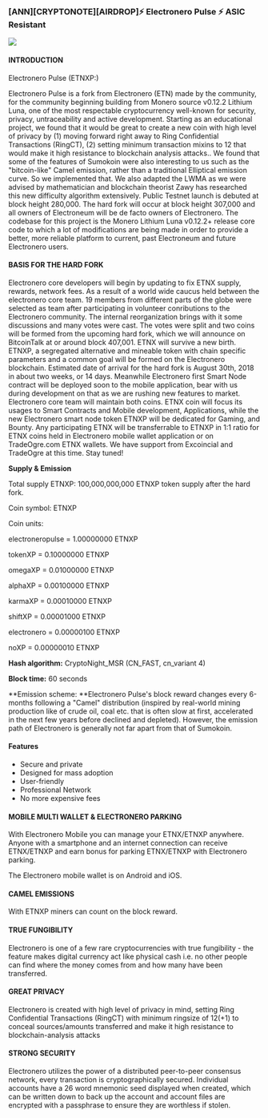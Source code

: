 ### [ANN][CRYPTONOTE][AIRDROP]⚡️ Electronero Pulse ⚡️ ASIC Resistant 

![](https://ip.bitcointalk.org/?u=http%3A%2F%2Felectronero.org%2Fimages%2FETNXP-electronero-pulse-gaming.png&t=592&c=msipLzK0pbtZrg)


#### INTRODUCTION 

Electronero Pulse  (ETNXP:)  

Electronero Pulse is  a  fork  from  Electronero  (ETN)  made  by  the  community,  for  the  community beginning building from Monero source v0.12.2 Lithium Luna, one of the most respectable cryptocurrency well-known for security, privacy, untraceability and active development. Starting as an educational project, we found that it would be great to create a new coin with high level of privacy by (1) moving forward right away to Ring Confidential Transactions (RingCT), (2) setting minimum transaction mixins to 12 that would make it high resistance to blockchain analysis attacks..  We found that some of the features of Sumokoin were also interesting to us such as the "bitcoin-like" Camel emission, rather than a traditional Elliptical emission curve. So we implemented that. We also adapted the LWMA as we were advised by mathematician and blockchain theorist Zawy has researched this new difficulty algorithm extensively. Public Testnet launch is debuted at block height 280,000. The hard fork  will occur at block height  307,000  and  all  owners  of  Electroneum  will  be  de  facto  owners  of  Electronero.  The  codebase  for  this  project  is  the  Monero Lithium Luna v0.12.2+ release  core  code  to  which  a  lot  of  modifications  are  being  made  in  order  to  provide  a  better,  more  reliable  platform  to  current, past Electroneum and future Electronero  users. 


#### BASIS  FOR THE HARD  FORK 

Electronero core developers will begin by updating to fix ETNX supply, rewards, network fees. As a result of a world wide caucus held between the electronero core team. 19 members from different parts of the globe were selected as team after participating in volunteer conributions to the Electronero community. The internal reorganization brings with it some discussions and many votes were cast. The votes were split and two coins will be formed from the upcoming hard fork, which we will announce on BitcoinTalk at or around block 407,001. ETNX will survive a new birth. ETNXP, a segregated alternative and mineable token with chain specific parameters and a common goal will be formed on the Electronero blockchain. Estimated date of arrival for the hard fork is August 30th, 2018 in about two weeks, or 14 days. Meanwhile Electronero first Smart Node contract will be deployed soon to the mobile application, bear with us during development on that as we are rushing new features to market. Electronero core team will maintain both coins. ETNX coin will focus its usages to Smart Contracts and Mobile development, Applications, while the new Electronero smart node token ETNXP will be dedicated for Gaming, and Bounty. Any participating ETNX will be transferrable to ETNXP in 1:1 ratio for ETNX coins held in Electronero mobile wallet application or on TradeOgre.com ETNX wallets. We have support from Excoincial and TradeOgre at this time.  Stay tuned! 

**Supply & Emission**


Total supply ETNXP: 100,000,000,000 ETNXP token supply after the hard fork.

Coin symbol: ETNXP

Coin units:


electroneropulse = 1.00000000 ETNXP

tokenXP = 0.10000000 ETNXP

omegaXP = 0.01000000 ETNXP

alphaXP = 0.00100000 ETNXP

karmaXP = 0.00010000 ETNXP

shiftXP = 0.00001000 ETNXP

electronero = 0.00000100 ETNXP

noXP = 0.00000010 ETNXP



**Hash algorithm:** CryptoNight_MSR (CN_FAST, cn_variant 4)


**Block time:** 60 seconds



**Emission scheme: **Electronero Pulse's block reward changes every 6-months following a "Camel" distribution (inspired by real-world mining production like of crude oil, coal etc. that is often slow at first, accelerated in the next few years before declined and depleted). However, the emission path of Electronero is generally not far apart from that of Sumokoin.

#### Features

- Secure and private
- Designed for mass adoption
- User-friendly
- Professional Network
- No more expensive fees

#### MOBILE MULTI WALLET & ELECTRONERO PARKING 
With Electronero Mobile you can manage your ETNX/ETNXP anywhere. 
Anyone with a smartphone and an internet connection can receive ETNX/ETNXP and earn bonus for parking ETNX/ETNXP with Electronero parking.

The Electronero mobile wallet is on Android and iOS.


#### CAMEL EMISSIONS
With ETNXP miners can count on the block reward. 

#### TRUE FUNGIBILITY

Electronero is one of a few rare cryptocurrencies with true fungibility - the feature makes digital currency act like physical cash i.e. no other people can find where the money comes from and how many have been transferred.

#### GREAT PRIVACY

Electronero is created with high level of privacy in mind, setting Ring Confidential Transactions (RingCT) with minimum ringsize of 12(+1) to conceal sources/amounts transferred and make it high resistance to blockchain-analysis attacks

#### STRONG SECURITY
Electronero utilizes the power of a distributed peer-to-peer consensus network, every transaction is cryptographically secured. Individual accounts have a 26 word mnemonic seed displayed when created, which can be written down to back up the account and account files are encrypted with a passphrase to ensure they are worthless if stolen.


